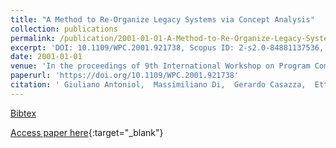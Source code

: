 ```yaml
---
title: "A Method to Re-Organize Legacy Systems via Concept Analysis"
collection: publications
permalink: /publication/2001-01-01-A-Method-to-Re-Organize-Legacy-Systems-via-Concept-Analysis
excerpt: 'DOI: 10.1109/WPC.2001.921738, Scopus ID: 2-s2.0-84881137536, Cited by: 20'
date: 2001-01-01
venue: 'In the proceedings of 9th International Workshop on Program Comprehension (IWPC 2001), 12-13 May 2001, Toronto, Canada'
paperurl: 'https://doi.org/10.1109/WPC.2001.921738'
citation: ' Giuliano Antoniol,  Massimiliano Di,  Gerardo Casazza,  Ettore Merlo, &quot;A Method to Re-Organize Legacy Systems via Concept Analysis.&quot; In the proceedings of 9th International Workshop on Program Comprehension (IWPC 2001), 12-13 May 2001, Toronto, Canada, 2001.'
---
```

[Bibtex](https://dblp.org/rec/bib/conf/iwpc/AntoniolDCM01)

[Access paper here](https://doi.org/10.1109/WPC.2001.921738){:target="_blank"}
